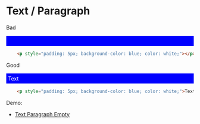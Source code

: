 # Text / Paragraph
<div class="flex flex-wrap">
<div class="w-1/6">
	<p>
		Bad
	<p>
</div>
<div class="w-2/6">
	<p style="padding: 5px; background-color: blue; color: white;">&nbsp;</p>
</div>
<div class="w-3/6">

``` html
	<p style="padding: 5px; background-color: blue; color: white;"></p>
```
</div>
<div class="w-1/6">
	<p>
		Good
	<p>
</div>
<div class="w-2/6">
	<p style="padding: 5px; background-color: blue; color: white;">Text</p>
</div>
<div class="w-3/6">

``` html
	<p style="padding: 5px; background-color: blue; color: white;">Text</p>
```
</div>
</div>


Demo:

- [Text Paragraph Empty](/accessibility-crash-course/demo/text-p-empty)
